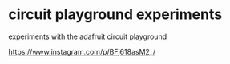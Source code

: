 # circuit playground experiments

experiments with the adafruit circuit playground

https://www.instagram.com/p/BFj618asM2_/
